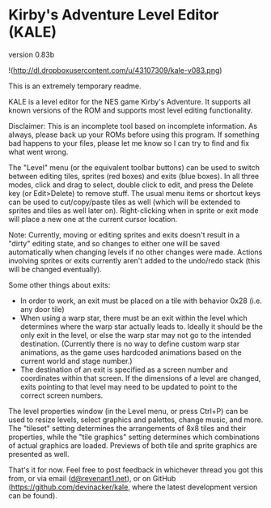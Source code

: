 Kirby's Adventure Level Editor (KALE) 
=====================================
version 0.83b 

!(http://dl.dropboxusercontent.com/u/43107309/kale-v083.png)

This is an extremely temporary readme.

KALE is a level editor for the NES game Kirby's Adventure. It supports all known versions of the ROM and supports most level editing functionality.

Disclaimer: This is an incomplete tool based on incomplete information. As always, please back up your ROMs before using this program. If something bad happens to your files, please let me know so I can try to find and fix what went wrong.

The "Level" menu (or the equivalent toolbar buttons) can be used to switch between editing tiles, sprites (red boxes) and exits (blue boxes). In all three modes, click and drag to select, double click to edit, and press the Delete key (or Edit>Delete) to remove stuff. The usual menu items or shortcut keys can be used to cut/copy/paste tiles as well (which will be extended to sprites and tiles as well later on). Right-clicking when in sprite or exit mode will place a new one at the current cursor location.

Note: Currently, moving or editing sprites and exits doesn't result in a "dirty" editing state, and so changes to either one will be saved automatically when changing levels if no other changes were made. Actions involving sprites or exits currently aren't added to the undo/redo stack (this will be changed eventually).

Some other things about exits:
 - In order to work, an exit must be placed on a tile with behavior 0x28 (i.e. any door tile)
 - When using a warp star, there must be an exit within the level which determines where the warp star actually leads to. Ideally it should be the only exit in the level, or else the warp star may not go to the intended destination. (Currently there is no way to define custom warp star animations, as the game uses hardcoded animations based on the current world and stage number.)
 - The destination of an exit is specified as a screen number and coordinates within that screen. If the dimensions of a level are changed, exits pointing to that level may need to be updated to point to the correct screen numbers.
 
The level properties window (in the Level menu, or press Ctrl+P) can be used to resize levels, select graphics and palettes, change music, and more. The "tileset" setting determines the arrangements of 8x8 tiles and their properties, while the "tile graphics" setting determines which combinations of actual graphics are loaded. Previews of both tile and sprite graphics are presented as well.

That's it for now. Feel free to post feedback in whichever thread you got this from, or via email (d@revenant1.net), or on GitHub (https://github.com/devinacker/kale, where the latest development version can be found).
